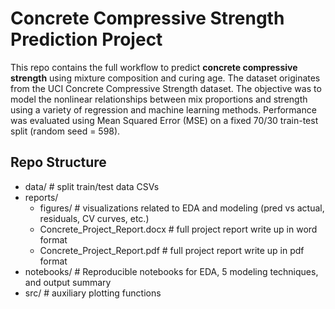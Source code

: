 # Concrete Compressive Strength Prediction Project

This repo contains the full workflow to predict **concrete compressive strength** using mixture composition and curing age.
The dataset originates from the UCI Concrete Compressive Strength dataset. The objective was to model the nonlinear relationships between mix proportions and strength using a variety of regression and machine learning methods.
Performance was evaluated using Mean Squared Error (MSE) on a fixed 70/30 train-test split (random seed = 598).

## Repo Structure
- data/ # split train/test data CSVs
- reports/ 
  - figures/  # visualizations related to EDA and modeling (pred vs actual, residuals, CV curves, etc.)
  - Concrete_Project_Report.docx  # full project report write up in word format
  - Concrete_Project_Report.pdf # full project report write up in pdf format
- notebooks/ # Reproducible notebooks for EDA, 5 modeling techniques, and output summary
- src/ # auxiliary plotting functions
